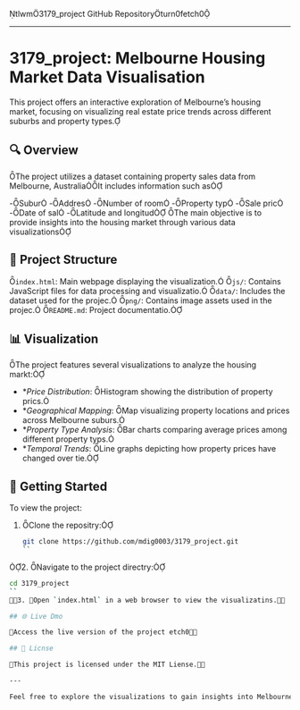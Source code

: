tlwm3179_project GitHub Repositoryturn0fetch0

---

# 3179_project: Melbourne Housing Market Data Visualisation

This project offers an interactive exploration of Melbourne’s housing market, focusing on visualizing real estate price trends across different suburbs and property types.

## 🔍 Overview
The project utilizes a dataset containing property sales data from Melbourne, AustraliaIt includes information such as

-Subur
-Addres
-Number of room
-Property typ
-Sale pric
-Date of sal
-Latitude and longitud
The main objective is to provide insights into the housing market through various data visualizations

## 📁 Project Structure

 `index.html`: Main webpage displaying the visualization.
 `js/`: Contains JavaScript files for data processing and visualizatio.
 `data/`: Includes the dataset used for the projec.
 `png/`: Contains image assets used in the projec.
 `README.md`: Project documentatio.

## 📊 Visualization

The project features several visualizations to analyze the housing markt:

- **Price Distribution*: Histogram showing the distribution of property prics.
- **Geographical Mapping*: Map visualizing property locations and prices across Melbourne suburs.
- **Property Type Analysis*: Bar charts comparing average prices among different property typs.
- **Temporal Trends*: Line graphs depicting how property prices have changed over tie.

## 🚀 Getting Started

To view the project:
1. Clone the repositry:
   ```bash
   git clone https://github.com/mdig0003/3179_project.git
   ``
2. Navigate to the project directry:
   ```bash
   cd 3179_project
   ``
3. Open `index.html` in a web browser to view the visualizatins.

## 🌐 Live Dmo

Access the live version of the project etch0

## 📄 Licnse

This project is licensed under the MIT Liense.

---

Feel free to explore the visualizations to gain insights into Melbourne's housing market trends. 
